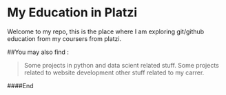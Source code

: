 # My Education in Platzi
Welcome to my repo, this is the place where I am exploring git/github education from my coursers from platzi.

##You may also find :

>Some projects in python and data scient related stuff.
>Some projects related to website development
>other stuff related to my carrer.


####End
